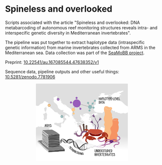 # Spineless and overlooked
Scripts associated with the article "Spineless and overlooked: DNA metabarcoding of autonomous reef monitoring structures reveals intra- and interspecific genetic diversity in Mediterranean invertebrates".

The pipeline was put together to extract haplotype data (intraspecific genetic information) from marine invertebrates collected from ARMS in the Mediterranean sea. Data collection was part of the <a href="https://seamobb.osupytheas.fr/">SeaMoBB project</a>.

Preprint: <a href="https://doi.org/10.22541/au.167085544.47638352/v1">10.22541/au.167085544.47638352/v1</a>

Sequence data, pipeline outputs and other useful things: <a href="https://doi.org/10.5281/zenodo.7781906">10.5281/zenodo.7781906</a>


<p align="center">
  <img src="graphicalabstract.png" alt="Graphical abstract" width = 60%>
</p>
